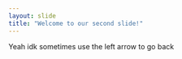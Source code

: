```yaml
---
layout: slide
title: "Welcome to our second slide!"
---
```

Yeah idk sometimes
use the left arrow to go back
